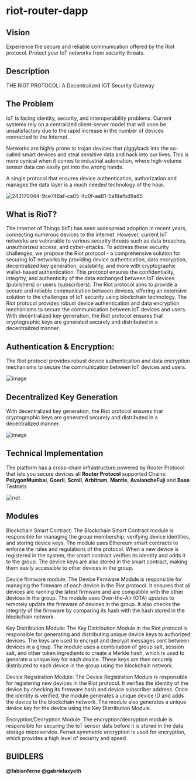 # riot-router-dapp


## Vision
Experience the secure and reliable communication offered by the Riot protocol. Protect your IoT networks from security threats.

## Description
THE RIOT PROTOCOL: A Decentralized IOT Security Gateway

## The Problem
IoT is facing identity, security, and interoperability problems. Current systems rely on a centralized client-server model that will soon be unsatisfactory due to the rapid increase in the number of devices connected to the Internet.

Networks are highly prone to trojan devices that piggyback into the so-called smart devices and steal sensitive data and hack into our lives. This is more cynical when it comes to industrial automation, where high-volume sensor data can easily get into the wrong hands.

A single protocol that ensures device authentication, authorization and manages the data layer is a much needed technology of the hour.

![243170044-9ce746af-ca05-4c0f-aa81-5a18afbd9a85](https://github.com/fabianferno/riot-router-dapp/assets/79229998/77a5cc93-3729-42a1-8209-4428dc19dadd)

## What is RioT?
The Internet of Things (IoT) has seen widespread adoption in recent years, connecting numerous devices to the internet. However, current IoT networks are vulnerable to various security threats such as data breaches, unauthorized access, and cyber-attacks. To address these security challenges, we propose the Riot protocol - a comprehensive solution for securing IoT networks by providing device authentication, data encryption, decentralized key generation, scalability, and more with cryptographic wallet-based authentication. This protocol ensures the confidentiality, integrity, and authenticity of the data exchanged between IoT devices (publishers) or users (subscribers). The Riot protocol aims to provide a secure and reliable communication between devices, offering an extensive solution to the challenges of IoT security using blockchain technology. The Riot protocol provides robust device authentication and data encryption mechanisms to secure the communication between IoT devices and users. With decentralized key generation, the Riot protocol ensures that cryptographic keys are generated securely and distributed in a decentralized manner.

## Authentication & Encryption:
The Riot protocol provides robust device authentication and data encryption mechanisms to secure the communication between IoT devices and users.

![image](https://github-production-user-asset-6210df.s3.amazonaws.com/57835412/243170089-ad3f5a73-a174-42ef-b16d-2cfaa0dc2aae.png)

## Decentralized Key Generation
With decentralized key generation, the Riot protocol ensures that cryptographic keys are generated securely and distributed in a decentralized manner.

![image](https://github-production-user-asset-6210df.s3.amazonaws.com/57835412/243170117-8cfaab71-e557-40e4-ba90-ee998e2c4ea8.png)

## Technical Implementation
The platform has a cross-chain infrastructure powered by Router Protocol that lets you secure devices all **Router Protocol** supported Chains: **PolygonMumbai**, **Goerli**, **Scroll**, **Arbitrum**, **Mantle**, **AvalancheFuji** and **Base** Testnets

![riot](https://cdn.dorahacks.io/static/files/18882dd509e340dc09710b24a4e9b6be.png)

## Modules
Blockchain Smart Contract: The Blockchain Smart Contract module is responsible for managing the group membership, verifying device identities, and storing device keys. The module uses Ethereum smart contracts to enforce the rules and regulations of the protocol. When a new device is registered in the system, the smart contract verifies its identity and adds it to the group. The device keys are also stored in the smart contract, making them easily accessible to other devices in the group.

Device firmware module: The Device Firmware Module is responsible for managing the firmware of each device in the Riot protocol. It ensures that all devices are running the latest firmware and are compatible with the other devices in the group. The module uses Over-the-Air (OTA) updates to remotely update the firmware of devices in the group. It also checks the integrity of the firmware by comparing its hash with the hash stored in the blockchain network.

Key Distribution Module: The Key Distribution Module in the Riot protocol is responsible for generating and distributing unique device keys to authorized devices. The keys are used to encrypt and decrypt messages sent between devices in a group. The module uses a combination of group salt, session salt, and other token ingredients to create a Merkle hash, which is used to generate a unique key for each device. These keys are then securely distributed to each device in the group using the blockchain network.


Device Registration Module: The Device Registration Module is responsible for registering new devices in the Riot protocol. It verifies the identity of the device by checking its firmware hash and device subscriber address. Once the identity is verified, the module generates a unique device ID and adds the device to the blockchain network. The module also generates a unique device key for the device using the Key Distribution Module.

Encryption/Decryption Module: The encryption/decryption module is responsible for securing the IoT sensor data before it is stored in the data storage microservice. Fernet symmetric encryption is used for encryption, which provides a high level of security and speed.


## BUIDLERS
**@fabianferno
@gabrielaxyeth**
